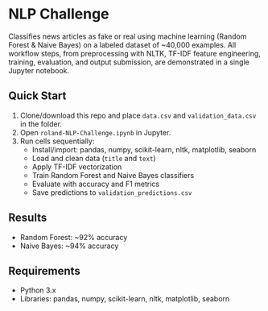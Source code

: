 # NLP Challenge

Classifies news articles as fake or real using machine learning (Random Forest & Naive Bayes) on a labeled dataset of ~40,000 examples. All workflow steps, from preprocessing with NLTK, TF-IDF feature engineering, training, evaluation, and output submission, are demonstrated in a single Jupyter notebook.

## Quick Start

1. Clone/download this repo and place `data.csv` and `validation_data.csv` in the folder.
2. Open `roland-NLP-Challenge.ipynb` in Jupyter.
3. Run cells sequentially:
    - Install/import: pandas, numpy, scikit-learn, nltk, matplotlib, seaborn
    - Load and clean data (`title` and `text`)
    - Apply TF-IDF vectorization
    - Train Random Forest and Naive Bayes classifiers
    - Evaluate with accuracy and F1 metrics
    - Save predictions to `validation_predictions.csv`

## Results

- Random Forest: ~92% accuracy
- Naive Bayes: ~94% accuracy

## Requirements

- Python 3.x
- Libraries: pandas, numpy, scikit-learn, nltk, matplotlib, seaborn

